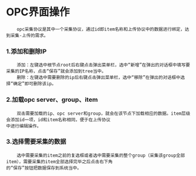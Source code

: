 # OPC界面操作

```
    opc采集协议是其中一个采集协议，通过id即item名称和上传协议中的数据进行绑定，达到采集-上传的需求。
```

### 1.添加和删除IP

```
    添加：左键选中根节点root后右键点击弹出菜单栏，选中“新增”在弹出的对话框中填写要采集的IP名称，点击“保存”就会添加到tree当中。
    删除：左键选中需要删除的ip后右键点击弹出菜单栏，选中“移除”在弹出的对话框中选择“确定”即可删除该ip。
```

### 2.加载opc server、group、item

```
    双击需要加载的ip、opc server和group，就会在该节点下加载相应的数据。item层级会添加id一项，id和item名称相同，便于在上传协议
中进行编辑操作。
```

### 3.选择需要采集的数据

```
    选中需要采集的item之前的复选框或者选中需要采集的整个group（采集该group全部item），需要采集的item全部选择完毕之后点击右下角
的“保存”按钮把数据保存到系统当中。
```



